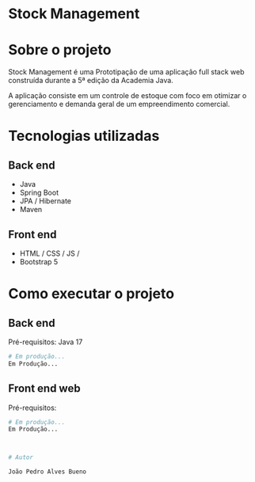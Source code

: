 # Stock Management

# Sobre o projeto


Stock Management é uma Prototipação de uma aplicação full stack web construída durante a 5ª edição da Academia Java.

A aplicação consiste em um controle de estoque com foco em otimizar o gerenciamento e demanda geral de um empreendimento comercial.



# Tecnologias utilizadas
## Back end
- Java
- Spring Boot
- JPA / Hibernate
- Maven
  
## Front end
- HTML / CSS / JS /
- Bootstrap 5



# Como executar o projeto

## Back end
Pré-requisitos: Java 17

```bash
# Em produção...
Em Produção...
```

## Front end web
Pré-requisitos:

```bash
# Em produção...
Em Produção...



# Autor

João Pedro Alves Bueno
